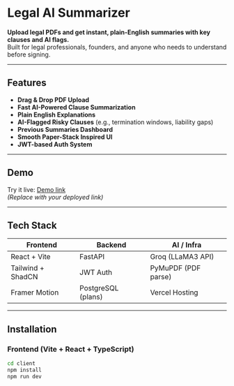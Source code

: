 #  Legal AI Summarizer

**Upload legal PDFs and get instant, plain-English summaries with key clauses and AI flags.**  
Built for legal professionals, founders, and anyone who needs to understand before signing.

---

## Features

-  **Drag & Drop PDF Upload**  
-  **Fast AI-Powered Clause Summarization**
-  **Plain English Explanations**
-  **AI-Flagged Risky Clauses** (e.g., termination windows, liability gaps)
-  **Previous Summaries Dashboard**
-  **Smooth Paper-Stack Inspired UI**  
-  **JWT-based Auth System**

---

##  Demo

Try it live: [Demo link](https://law-ai-summarizer-frontend.vercel.app/)  
*(Replace with your deployed link)*

---

##  Tech Stack

| Frontend           | Backend            | AI / Infra        |
|--------------------|--------------------|-------------------|
| React + Vite       | FastAPI            | Groq (LLaMA3 API) |
| Tailwind + ShadCN  | JWT Auth           | PyMuPDF (PDF parse) |
| Framer Motion      | PostgreSQL (plans) | Vercel Hosting    |

---

## Installation

###  Frontend (Vite + React + TypeScript)

```bash
cd client
npm install
npm run dev
